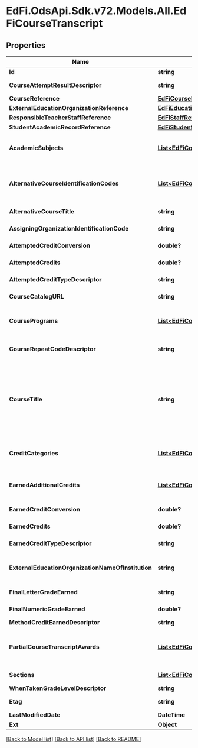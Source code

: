 # EdFi.OdsApi.Sdk.v72.Models.All.EdFiCourseTranscript

## Properties

Name | Type | Description | Notes
------------ | ------------- | ------------- | -------------
**Id** | **string** |  | [optional] 
**CourseAttemptResultDescriptor** | **string** | The result from the student&#39;s attempt to take the course. | 
**CourseReference** | [**EdFiCourseReference**](EdFiCourseReference.md) |  | 
**ExternalEducationOrganizationReference** | [**EdFiEducationOrganizationReference**](EdFiEducationOrganizationReference.md) |  | [optional] 
**ResponsibleTeacherStaffReference** | [**EdFiStaffReference**](EdFiStaffReference.md) |  | [optional] 
**StudentAcademicRecordReference** | [**EdFiStudentAcademicRecordReference**](EdFiStudentAcademicRecordReference.md) |  | 
**AcademicSubjects** | [**List&lt;EdFiCourseTranscriptAcademicSubject&gt;**](EdFiCourseTranscriptAcademicSubject.md) | An unordered collection of courseTranscriptAcademicSubjects. The subject area for the course transcript credits awarded in the course transcript. | [optional] 
**AlternativeCourseIdentificationCodes** | [**List&lt;EdFiCourseTranscriptAlternativeCourseIdentificationCode&gt;**](EdFiCourseTranscriptAlternativeCourseIdentificationCode.md) | An unordered collection of courseTranscriptAlternativeCourseIdentificationCodes. The code that identifies the course, course offering, the code from an external educational organization, or other alternate course code. | [optional] 
**AlternativeCourseTitle** | **string** | The descriptive name given to a course of study offered in the school, if different from the CourseTitle. | [optional] 
**AssigningOrganizationIdentificationCode** | **string** | The organization code or name assigning the course identification code. | [optional] 
**AttemptedCreditConversion** | **double?** | Conversion factor that when multiplied by the number of credits is equivalent to Carnegie units. | [optional] 
**AttemptedCredits** | **double?** | The value of credits or units of value awarded for the completion of a course. | [optional] 
**AttemptedCreditTypeDescriptor** | **string** | The type of credits or units of value awarded for the completion of a course. | [optional] 
**CourseCatalogURL** | **string** | The URL for the course catalog that defines the course identification code. | [optional] 
**CoursePrograms** | [**List&lt;EdFiCourseTranscriptCourseProgram&gt;**](EdFiCourseTranscriptCourseProgram.md) | An unordered collection of courseTranscriptCoursePrograms. The program(s) that the student participated in the context of the course. | [optional] 
**CourseRepeatCodeDescriptor** | **string** | Indicates that an academic course has been repeated by a student and how that repeat is to be computed in the student&#39;s academic grade average. | [optional] 
**CourseTitle** | **string** | The descriptive name given to a course of study offered in a school or other institution or organization. In departmentalized classes at the elementary, secondary, and postsecondary levels (and for staff development activities), this refers to the name by which a course is identified (e.g., American History, English III). For elementary and other non-departmentalized classes, it refers to any portion of the instruction for which a grade or report is assigned (e.g., reading, composition, spelling, language arts). | [optional] 
**CreditCategories** | [**List&lt;EdFiCourseTranscriptCreditCategory&gt;**](EdFiCourseTranscriptCreditCategory.md) | An unordered collection of courseTranscriptCreditCategories. A categorization for the course transcript credits awarded in the course transcript. | [optional] 
**EarnedAdditionalCredits** | [**List&lt;EdFiCourseTranscriptEarnedAdditionalCredits&gt;**](EdFiCourseTranscriptEarnedAdditionalCredits.md) | An unordered collection of courseTranscriptEarnedAdditionalCredits. The number of additional credits a student attempted and could earn for successfully completing a given course. | [optional] 
**EarnedCreditConversion** | **double?** | Conversion factor that when multiplied by the number of credits is equivalent to Carnegie units. | [optional] 
**EarnedCredits** | **double?** | The value of credits or units of value awarded for the completion of a course. | [optional] 
**EarnedCreditTypeDescriptor** | **string** | The type of credits or units of value awarded for the completion of a course. | [optional] 
**ExternalEducationOrganizationNameOfInstitution** | **string** | Name of the external institution where the student completed the course; to be used only when the reference external education organization is not available. | [optional] 
**FinalLetterGradeEarned** | **string** | The final indicator of student performance in a class as submitted by the instructor. | [optional] 
**FinalNumericGradeEarned** | **double?** | The final indicator of student performance in a class as submitted by the instructor. | [optional] 
**MethodCreditEarnedDescriptor** | **string** | The method the credits were earned. | [optional] 
**PartialCourseTranscriptAwards** | [**List&lt;EdFiCourseTranscriptPartialCourseTranscriptAwards&gt;**](EdFiCourseTranscriptPartialCourseTranscriptAwards.md) | An unordered collection of courseTranscriptPartialCourseTranscriptAwards. A collection of partial credits and/or grades a student earned against the course over the session, used when awards of credit are incremental. | [optional] 
**Sections** | [**List&lt;EdFiCourseTranscriptSection&gt;**](EdFiCourseTranscriptSection.md) | An unordered collection of courseTranscriptSections. The section(s) associated with the course transcript. | [optional] 
**WhenTakenGradeLevelDescriptor** | **string** | Student&#39;s grade level at time of course. | [optional] 
**Etag** | **string** | A unique system-generated value that identifies the version of the resource. | [optional] 
**LastModifiedDate** | **DateTime** | The date and time the resource was last modified. | [optional] 
**Ext** | **Object** | Extensions to the CourseTranscript entity. | [optional] 

[[Back to Model list]](../README.md#documentation-for-models) [[Back to API list]](../README.md#documentation-for-api-endpoints) [[Back to README]](../README.md)

